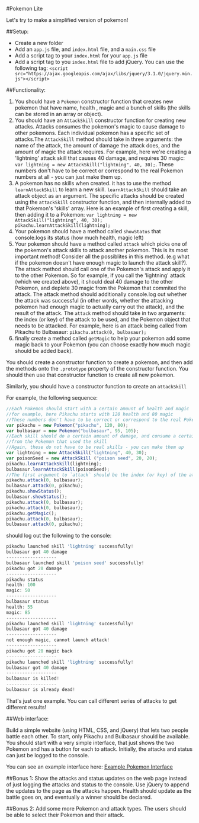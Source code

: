 #Pokemon Lite

Let's try to make a simplified version of pokemon!

##Setup:
- Create a new folder
- Add an `app.js` file, and `index.html` file, and a `main.css` file
- Add a script tag to your `index.html` for your `app.js` file
- Add a script tag to you `index.html` file to add jQuery. You can use the following tag: `<script src="https://ajax.googleapis.com/ajax/libs/jquery/3.1.0/jquery.min.js"></script>`

##Functionality:
1. You should have a `Pokemon` constructor function that creates new pokemon that have name, health , magic and a bunch of skills (the skills can be stored in an array or object).
2. You should have an `AttackSkill` constructor function for creating new attacks. Attacks consumes the pokemon's magic to cause damage to other pokemons. Each individual pokemon has a specific set of attacks.The `AttackSkill` method should take in three arguments: the name of the attack, the amount of damage the attack does, and the amount of magic the attack requires. For example, here we're creating a 'lightning' attack skill that causes 40 damage, and requires 30 magic: `var lightning = new AttackSkill("lightning", 40, 30);`. These numbers don't have to be correct or correspond to the real Pokemon numbers at all - you can just make them up.
3. A pokemon has no skills when created. it has to use the method `learnAttackSkill` to learn a new skill. `learnAttackSkill` should take an attack object as an argument. The specific attacks should be created using the `attackSkill` constructor function, and then internally added to that Pokemon's 'skills' array. Here is an example of first creating a skill, then adding it to a Pokemon: `var lightning = new AttackSkill("lightning", 40, 30); pikachu.learnAttackSkill(lightning);`
4. Your pokemon should have a method called `showStatus` that console.logs its status (how much health, magic left)
5. Your pokemon should have a method called `attack` which picks one of the pokemon's attack skills to attack another pokemon. This is its most important method! Consider all the possiblites in this method. (e.g what if the pokemon doesn't have enough magic to launch the attack skill?). The attack method should call one of the Pokemon's attack and apply it to the other Pokemon. So for example, if you call the 'lightning' attack (which we created above), it should deal 40 damage to the other Pokemon, and deplete 30 magic from the Pokemon that commited the attack. The attack method should additionally console.log out whether the attack was successful (in other words, whether the attacking pokemon had enough magic to actually carry out the attack), and the result of the attack. The `attack` method should take in two arguments: the index (or key) of the attack to be used, and the Pokemon object that needs to be attacked. For example, here is an attack being called from Pikachu to Bulbasaur: `pikachu.attack(0, bulbasaur);`
6. finally create a method called `getMagic` to help your pokemon add some magic back to your Pokemon (you can choose exactly how much magic should be added back).

You should create a constructor function to create a pokemon, and then add the methods onto the `.prototype` property of the constructor function. You should then use that constructor function to create all new pokemon.

Similarly, you should have a constructor function to create an `attackSkill`

For example, the following sequence:

```javascript
//Each Pokemon should start with a certain amount of health and magic
//for example, here Pikachu starts with 120 health and 80 magic 
//These numbers don't have to be correct or correspond to the real Pokemon numbers at all - you can just make them up
var pikachu = new Pokemon("pikachu", 120, 80);
var bulbasaur = new Pokemon("bulbasaur", 95, 105);
//Each skill should do a certain amount of damage, and consume a certain amount of magic
//from the Pokemon that used the skill
//Again, these do not have to be real skills - you can make them up
var lightning = new AttackSkill("lightning", 40, 30);
var poisonSeed = new AttackSkill ("poison seed", 20, 20);
pikachu.learnAttackSkill(lightning);
bulbasaur.learnAttackSkill(poisonSeed);
//The first argument to `attack` should be the index (or key) of the attack
pikachu.attack(0, bulbasaur);
bulbasaur.attack(0, pikachu);
pikachu.showStatus();
bulbasaur.showStatus();
pikachu.attack(0, bulbasaur);
pikachu.attack(0, bulbasaur);
pikachu.getMagic();
pikachu.attack(0, bulbasaur);
bulbasaur.attack(0, pikachu);
```

should log out the following to the console:

```javascript
pikachu launched skill 'lightning' successfully!
bulbasaur got 40 damage
-------------------
bulbasaur launched skill 'poison seed' successfully!
pikachu got 20 damage
-------------------
pikachu status
health: 100
magic: 50
-------------------
bulbasaur status
health: 55
magic: 85
-------------------
pikachu launched skill 'lightning' successfully!
bulbasaur got 40 damage
-------------------
not enough magic, cannot launch attack!
-------------------
pikachu got 20 magic back
-------------------
pikachu launched skill 'lightning' successfully!
bulbasaur got 40 damage
-------------------
bulbasaur is killed!
-------------------
bulbasaur is already dead!
```

That's just one example. You can call different series of attacks to get different results!


##Web interface:

Build a simple website (using HTML, CSS, and jQuery) that lets two people battle each other. To start, only Pikachu and Bulbasaur should be available. You should start with a very simple interface, that just shows the two Pokemon and has a button for each to attack. Initially, the attacks and status can just be logged to the console.

You can see an example interface here: [Example Pokemon Interface](http://i.imgur.com/L2QmHvX.png)

##Bonus 1:
Show the attacks and status updates on the web page instead of just logging the attacks and status to the console. Use jQuery to append the updates to the page as the attacks happen. Health should update as the battle goes on, and eventually a winner should be declared. 

##Bonus 2: 
Add some more Pokemon and attack types. The users should be able to select their Pokemon and their attack. 

